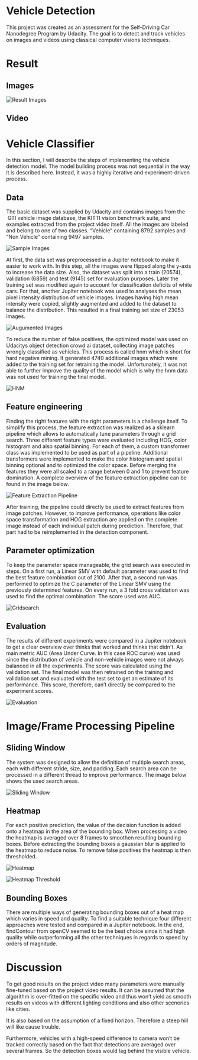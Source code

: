 # Vehicle Detection
This project was created as an assessment for the Self-Driving Car Nanodegree Program by Udacity. The goal is to detect and track vehicles on images and videos using classical computer visions techniques. 

# Result

## Images

![Result Images](output_images/result_images.png)

## Video

# Vehicle Classifier
In this section, I will describe the steps of implementing the vehicle detection model. The model building process was not sequential in the way it is described here. Instead, it was a highly iterative and experiment-driven process. 

## Data
The basic dataset was supplied by Udacity and contains images from the  GTI vehicle image database, the KITTI vision benchmark suite, and examples extracted from the project video itself. All the images are labeled and belong to one of two classes. “Vehicle” containing 8792 samples and “Non Vehicle” containing 9497 samples. 

![Sample Images](output_images/dataset.png)

At first, the data set was preprocessed in a Jupiter notebook to make it easier to work with. In this step, all the images were flipped along the y-axis to increase the data size. Also, the dataset was split into a train (20574), validation (6859) and test (9145) set for evaluation purposes.
Later the training set was modified again to account for classification deficits of white cars. For that, another Jupiter notebook was used to analyses the mean pixel intensity distribution of vehicle images. Images having high mean intensity were copied, slightly augmented and added to the dataset to balance the distribution. This resulted in a final training set size of 23053 images.

![Augumented Images](output_images/augumented.png)

To reduce the number of false positives, the optimized model was used on Udacitys object detection crowd ai dataset, collecting image patches wrongly classified as vehicles. This process is called hnm which is short for hard negative mining. It generated 4740 additional images which were added to the training set for retraining the model. Unfortunately, it was not able to further improve the quality of the model which is why the hnm data was not used for training the final model. 

![HNM](output_images/neg_mining.jpeg)

## Feature engineering
Finding the right features with the right parameters is a challenge itself. To simplify this process, the feature extraction was realized as a sklearn pipeline which allows to automatically tune parameters through a grid search.  Three different feature types were evaluated including HOG, color histogram and also spatial binning. For each of them, a custom transformer class was implemented to be used as part of a pipeline. Additional transformers were implemented to make the color histogram and spatial binning optional and to optimized the color space. Before merging the features they were all scaled to a range between 0 and 1 to prevent feature domination. A complete overview of the feature extraction pipeline can be found in the image below.

![Feature Extraction Pipeline](docs/FeatureExtraction.svg)

After training, the pipeline could directly be used to extract features from image patches. However, to improve performance, operations like color space transformation and HOG extraction are applied on the complete image instead of each individual patch during prediction. Therefore, that part had to be reimplemented in the detection component.

## Parameter optimization
To keep the parameter space manageable, the grid search was executed in steps. On a first run, a Linear SMV with default parameter was used to find the best feature combination out of 2100. After that, a second run was performed to optimize the C parameter of the Linear SMV using the previously determined features. On every run, a 3 fold cross validation was used to find the optimal combination. The score used was AUC.

![Gridsearch](models/result.png)

## Evaluation
The results of different experiments were compared in a Jupiter notebook to get a clear overview over thinks that worked and thinks that didn't. As main metric AUC (Area Under Curve. In this case ROC curve) was used since the distribution of vehicle and non-vehicle images were not always balanced in all the experiments. The score was calculated using the validation set. The final model was then retrained on the training and validation set and evaluated with the test set to get an estimate of its performance.  This score, therefore, can’t directly be compared to the experiment scores.

![Evaluation](output_images/model_evaluation.png)

# Image/Frame Processing Pipeline
## Sliding Window
The system was designed to allow the definition of multiple search areas, each with different stride, size, and padding. Each search area can be processed in a different thread to improve performance. The image below shows the used search areas.

![Sliding Window](output_images/windows_images.png)

## Heatmap
For each positive prediction, the value of the decision function is added onto a heatmap in the area of the bounding box. When processing a video the heatmap is averaged over 8 frames to smoothen resulting bounding boxes. Before extracting the bounding boxes a gaussian blur is applied to the heatmap to reduce noise. To remove false positives the heatmap is then thresholded. 

![Heatmap](output_images/heat_images.png)

![Heatmap Threshold](output_images/thresh_heat_images.png)

## Bounding Boxes
There are multiple ways of generating bounding boxes out of a heat map which varies in speed and quality. To find a suitable technique four different approaches were tested and compared in a Jupiter notebook. In the end, findContour from openCV seemed to be the best choice since it had high quality while outperforming all the other techniques in regards to speed by orders of magnitude.



# Discussion
To get good results on the project video many parameters were manually fine-tuned based on the project video results.  It can be assumed that the algorithm is over-fitted on the specific video and thus won’t yield as smooth results on videos with different lighting conditions and also other sceneries like cities.

It is also based on the assumption of a fixed horizon. Therefore a steep hill will like cause trouble.

Furthermore, vehicles with a high-speed difference to camera won’t be tracked correctly based on the fact that detections are averaged over several frames. So the detection boxes would lag behind the visible vehicle.